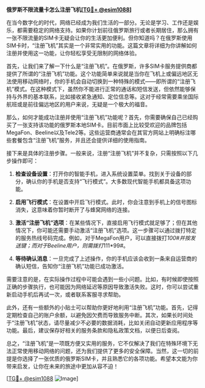**俄罗斯不限流量卡怎么注册飞机[[TG💪+ @esim1088](https://t.me/s/esim1088)]**

在当今数字化的时代，网络已经成为我们生活的一部分。无论是学习、工作还是娱乐，都需要稳定的网络支持。如果你计划前往俄罗斯旅行或者长期居住，那么拥有一张不限流量的SIM卡无疑会让你的生活更加便利。但你知道吗？在俄罗斯使用SIM卡时，“注册飞机”其实是一个非常实用的功能。这篇文章将详细为你讲解如何注册并使用这一功能，让你轻松享受无限制的网络体验。

首先，让我们来了解一下什么是“注册飞机”。在俄罗斯，许多SIM卡服务提供商都提供了所谓的“注册飞机”功能。这个功能简单来说就是当你在飞机上或偏远地区无法使用移动网络时，你的手机会自动切换到一种特殊的模式——即所谓的“注册飞机”模式。在这种模式下，虽然你不能进行正常的通话和短信发送，但依然能够保持与外界的基本联系，比如接收紧急通知、定位信息等。这对于经常需要乘坐国际航班或是前往偏远地区的用户来说，无疑是一个极大的福音。

那么，如何才能成功注册并使用“注册飞机”功能呢？首先，你需要确保自己已经购买了一张支持该功能的俄罗斯本地SIM卡。目前市面上比较受欢迎的品牌包括MegaFon、Beeline以及Tele2等。这些运营商通常会在其官方网站上明确标注哪些套餐包含“注册飞机”服务，并且还会提供详细的使用指南。

接下来是具体的注册步骤。一般来说，注册“注册飞机”并不复杂，只需按照以下几步操作即可：

1. **检查设备设置**：打开你的智能手机，进入系统设置菜单。找到关于设备的部分，确认你的手机是否支持“飞行模式”。大多数现代智能手机都具备这项功能。
   
2. **启用飞行模式**：在设置中开启飞行模式。此时，你会注意到手机上的信号图标消失，这意味着你暂时断开了与蜂窝网络的连接。

3. **激活“注册飞机”选项**：在某些情况下，直接启用飞行模式就足够了；但在其他情况下，你可能还需要手动激活“注册飞机”选项。这一步骤可以通过拨打特定的服务热线号码完成。例如，对于MegaFon用户，可以直接拨打*100#并按发送键；而对于Beeline用户，则需拨打*111*99#。

4. **等待确认消息**：一旦完成了上述操作，你的手机应该会收到一条来自运营商的确认短信，告知你“注册飞机”功能已成功激活。

需要注意的是，在实际操作过程中可能会遇到一些小问题。比如，有时候即使按照正确的步骤执行，也可能因为网络延迟等原因导致激活失败。这时，你可以尝试重新启动手机后再试一次，或者联系客服寻求帮助。

此外，还有一些额外的小贴士可以帮助你更好地利用“注册飞机”功能。首先，记得定期检查自己的账户余额，以避免因欠费而导致服务中断。其次，如果长时间处于“注册飞机”状态，请尽量减少不必要的数据消耗，比如关闭自动更新应用程序等功能。最后，建议保存好相关的服务条款和隐私政策文档，以便日后查阅。

总之，“注册飞机”是一项既方便又实用的服务，它不仅解决了我们在特殊环境下无法正常使用移动网络的问题，还为我们提供了更多的安全保障。当然，这一切的前提是你选择了一张优质的俄罗斯SIM卡，并且熟悉它的各项功能。希望本文能为你带来启发，让你在未来的旅途中更加从容不迫！

[[TG💪+ @esim1088](https://t.me/s/esim1088) ![Image](https://i.postimg.cc/4NQfJmqS/Snipaste-2025-05-13-00-14-12.png)]